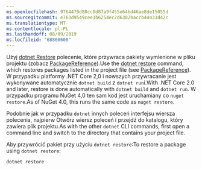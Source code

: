 ```yaml
---
ms.openlocfilehash: 9764479d88cc8d87a9f455e64bd46ae8de15055d
ms.sourcegitcommit: e763d9549cee3b6254ec2d6382baccb44433d42c
ms.translationtype: MT
ms.contentlocale: pl-PL
ms.lasthandoff: 08/09/2019
ms.locfileid: "68860608"
---
```

<span data-ttu-id="9789f-101">Użyj [dotnet Restore](/dotnet/core/tools/dotnet-restore?tabs=netcore2x) polecenie, które przywraca pakiety wymienione w pliku projektu (zobacz [PackageReference](../../consume-packages/package-references-in-project-files.md)).</span><span class="sxs-lookup"><span data-stu-id="9789f-101">Use the [dotnet restore](/dotnet/core/tools/dotnet-restore?tabs=netcore2x) command, which restores packages listed in the project file (see [PackageReference](../../consume-packages/package-references-in-project-files.md)).</span></span> <span data-ttu-id="9789f-102">W przypadku platformy .NET Core 2,0 i nowszych przywracanie jest wykonywane automatycznie `dotnet build` z `dotnet run`i.</span><span class="sxs-lookup"><span data-stu-id="9789f-102">With .NET Core 2.0 and later, restore is done automatically with `dotnet build` and `dotnet run`.</span></span> <span data-ttu-id="9789f-103">W przypadku programu NuGet 4,0 ten sam kod jest uruchamiany co `nuget restore`.</span><span class="sxs-lookup"><span data-stu-id="9789f-103">As of NuGet 4.0, this runs the same code as `nuget restore`.</span></span>

<span data-ttu-id="9789f-104">Podobnie jak w przypadku `dotnet` innych poleceń interfejsu wiersza polecenia, najpierw Otwórz wiersz poleceń i przejdź do katalogu, który zawiera plik projektu.</span><span class="sxs-lookup"><span data-stu-id="9789f-104">As with the other `dotnet` CLI commands, first open a command line and switch to the directory that contains your project file.</span></span>

<span data-ttu-id="9789f-105">Aby przywrócić pakiet przy użyciu `dotnet restore`:</span><span class="sxs-lookup"><span data-stu-id="9789f-105">To restore a package using `dotnet restore`:</span></span>

```cli
dotnet restore 
```